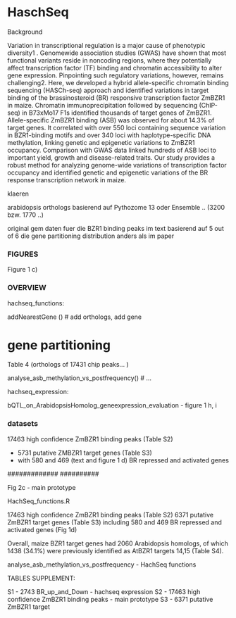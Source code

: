 # HaschSeq


Background

Variation in transcriptional regulation is a major cause of phenotypic diversity1
. Genomewide association studies (GWAS) have shown that most functional variants reside in
noncoding regions, where they potentially affect transcription factor (TF) binding and
chromatin accessibility to alter gene expression. Pinpointing such regulatory variations,
however, remains challenging2. Here, we developed a hybrid allele-specific chromatin
binding sequencing (HASCh-seq) approach and identified variations in target binding of
the brassinosteroid (BR) responsive transcription factor ZmBZR1 in maize. Chromatin
immunoprecipitation followed by sequencing (ChIP-seq) in B73xMo17 F1s identified
thousands of target genes of ZmBZR1. Allele-specific ZmBZR1 binding (ASB) was
observed for about 14.3% of target genes. It correlated with over 550 loci containing
sequence variation in BZR1-binding motifs and over 340 loci with haplotype-specific DNA
methylation, linking genetic and epigenetic variations to ZmBZR1 occupancy.
Comparison with GWAS data linked hundreds of ASB loci to important yield, growth and
disease-related traits. Our study provides a robust method for analyzing genome-wide
variations of transcription factor occupancy and identified genetic and epigenetic
variations of the BR response transcription network in maize.


klaeren 

arabidopsis orthologs basierend auf Pythozome 13 oder Ensemble .. (3200 bzw. 1770 ..)


original gem daten fuer die BZR1 binding peaks 
im text basierend auf 5 out of 6
die gene partitioning distribution anders als im paper


### FIGURES ###

Figure 1
c) 


### OVERVIEW ### 

hachseq_functions:

addNearestGene () # add orthologs, add gene 


# gene partitioning 

Table 4 (orthologs of 17431 chip peaks... )


analyse_asb_methylation_vs_postfrequency()  # ... 



hachseq_expression:

bQTL_on_ArabidopsisHomolog_geneexpression_evaluation - figure 1 h, i



### datasets 

17463 high confidence ZmBZR1 binding peaks (Table S2)
- 5731 putative ZMBZR1 target genes (Table S3)
- with 580 and 469 (text and figure 1 d) BR repressed and activated genes 




#############
##########

Fig 2c - main prototype



HachSeq_functions.R

17463 high confidence ZmBZR1 binding peaks (Table S2)
6371 putative ZmBZR1 target genes (Table S3) 
including 580 and 469 BR repressed and activated genes (Fig 1d)


Overall, maize BZR1 target genes had 2060 Arabidopsis homologs, of which 1438 (34.1%) were previously identified as AtBZR1 targets 14,15 (Table S4).




analyse_asb_methylation_vs_postfrequency - HachSeq functions


TABLES SUPPLEMENT:

S1 - 2743 BR_up_and_Down - hachseq expression
S2 - 17463 high confidence ZmBZR1 binding peaks - main prototype
S3 - 6371 putative ZmBZR1 target 